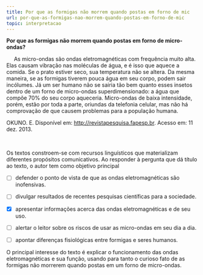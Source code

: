 ```yaml
---
title: Por que as formigas não morrem quando postas em forno de mic
url: por-que-as-formigas-nao-morrem-quando-postas-em-forno-de-mic
topic: interpretacao
---
```



**Por que as formigas não morrem quando postas em forno de micro-ondas?**

     As micro-ondas são ondas eletromagnéticas com frequência muito alta. Elas causam vibração nas moléculas de água, e é isso que aquece a comida. Se o prato estiver seco, sua temperatura não se altera. Da mesma maneira, se as formigas tiverem pouca água em seu corpo, podem sair incólumes. Já um ser humano não se sairia tão bem quanto esses insetos dentro de um forno de micro-ondas superdimensionado: a água que compõe 70% do seu corpo aqueceria. Micro-ondas de baixa intensidade, porém, estão por toda a parte, oriundas da telefonia celular, mas não há comprovação de que causem problemas para a população humana.

OKUNO. E. Disponível em: http://revistapesquisa.fapesp.br. Acesso em: 11 dez. 2013.

 

Os textos constroem-se com recursos linguísticos que materializam diferentes propósitos comunicativos. Ao responder à pergunta que dá título ao texto, o autor tem como objetivo principal



- [ ] defender o ponto de vista de que as ondas eletromagnéticas são inofensivas.
- [ ] divulgar resultados de recentes pesquisas científicas para a sociedade.
- [x] apresentar informações acerca das ondas eletromagnéticas e de seu uso.
- [ ] alertar o leitor sobre os riscos de usar as micro-ondas em seu dia a dia.
- [ ] apontar diferenças fisiológicas entre formigas e seres humanos.


O principal interesse do texto é explicar o funcionamento das ondas eletromagnéticas e sua função, usando para tanto o curioso fato de as formigas não morrerem quando postas em um forno de micro-ondas.
